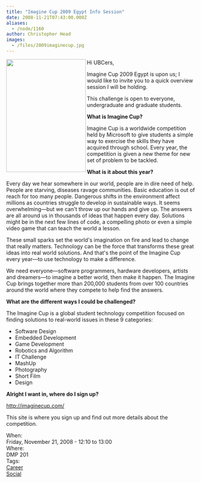 ```yaml
---
title: "Imagine Cup 2009 Egypt Info Session"
date: 2008-11-21T07:43:00.000Z
aliases:
  - /node/1160
author: Christopher Head
images:
  - /files/2009imaginecup.jpg
---
```


<div class="field field-name-body field-type-text-with-summary field-label-hidden"><div class="field-items"><div class="field-item even"><p><img src="/files/2009imaginecup.jpg" width="212" height="300" alt="" align="left"></p>
<p>Hi UBCers,</p>
<p>Imagine Cup 2009 Egypt is upon us; I would like to invite you to a quick overview session I will be holding.</p>
<p>This challenge is open to everyone, undergraduate and graduate students.</p>
<p><b>What is Imagine Cup?</b></p>
<p>Imagine Cup is a worldwide competition held by Microsoft to give students a simple way to exercise the skills they have acquired through school. Every year, the competition is given a new theme for new set of problem to be tackled.</p>
<!--break--><p><b>What is it about this year?</b></p>
<p>Every day we hear somewhere in our world, people are in dire need of help. People are starving, diseases ravage communities. Basic education is out of reach for too many people. Dangerous shifts in the environment affect millions as countries struggle to develop in sustainable ways. It seems overwhelming&#x2014;but we can&apos;t throw up our hands and give up. The answers are all around us in thousands of ideas that happen every day. Solutions might be in the next few lines of code, a compelling photo or even a simple video game that can teach the world a lesson.</p>
<p>These small sparks set the world&apos;s imagination on fire and lead to change that really matters. Technology can be the force that transforms these great ideas into real world solutions. And that&apos;s the point of the Imagine Cup every year&#x2014;to use technology to make a difference.</p>
<p>We need everyone&#x2014;software programmers, hardware developers, artists and dreamers&#x2014;to imagine a better world, then make it happen. The Imagine Cup brings together more than 200,000 students from over 100 countries around the world where they compete to help find the answers.</p>
<p><b>What are the different ways I could be challenged?</b></p>
<p>The Imagine Cup is a global student technology competition focused on finding solutions to real-world issues in these 9 categories:</p>
<ul>
<li>Software Design</li>
<li>Embedded Development</li>
<li>Game Development</li>
<li>Robotics and Algorithm</li>
<li>IT Challenge</li>
<li>MashUp</li>
<li>Photography</li>
<li>Short Film</li>
<li>Design</li>
</ul>
<p><b>Alright I want in, where do I sign up?</b></p>
<p><a href="http://imaginecup.com/">http://imaginecup.com/</a></p>
<p>This site is where you sign up and find out more details about the competition.</p>
</div></div></div><div class="field field-name-field-dates field-type-datetime field-label-above"><div class="field-label">When:&#xA0;</div><div class="field-items"><div class="field-item even"><span class="date-display-single">Friday, November 21, 2008 - <span class="date-display-range"><span class="date-display-start">12:10</span> to <span class="date-display-end">13:00</span></span></span></div></div></div><div class="field field-name-field-location field-type-text field-label-above"><div class="field-label">Where:&#xA0;</div><div class="field-items"><div class="field-item even">DMP 201</div></div></div>    <footer>
    <div class="field field-name-field-tags field-type-taxonomy-term-reference field-label-above"><div class="field-label">Tags:&#xA0;</div><div class="field-items"><div class="field-item even"><a href="/career">Career</a></div><div class="field-item odd"><a href="/social">Social</a></div></div></div>      </footer>
